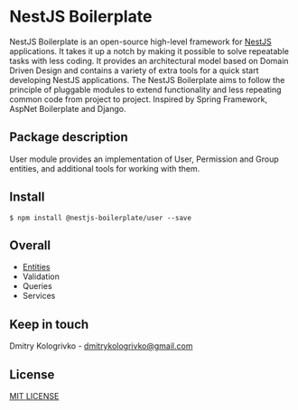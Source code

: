 # NestJS Boilerplate

NestJS Boilerplate is an open-source high-level framework for [NestJS](https://github.com/nestjs/nest) applications.
It takes it up a notch by making it possible to solve repeatable tasks with less coding. It provides an architectural
model based on Domain Driven Design and contains a variety of extra tools for a quick start developing NestJS
applications. The NestJS Boilerplate aims to follow the principle of pluggable modules to extend functionality and
less repeating common code from project to project. Inspired by Spring Framework, AspNet Boilerplate and Django.

## Package description

User module provides an implementation of User, Permission and Group entities, and additional tools for working with them.

## Install

`$ npm install @nestjs-boilerplate/user --save`

## Overall

* [Entities](https://github.com/dmitrykologrivko/nestjs-boilerplate/blob/master/packages/user/docs/entities.md)
* Validation
* Queries
* Services

## Keep in touch

Dmitry Kologrivko - dmitrykologrivko@gmail.com

## License

[MIT LICENSE](./LICENSE)
